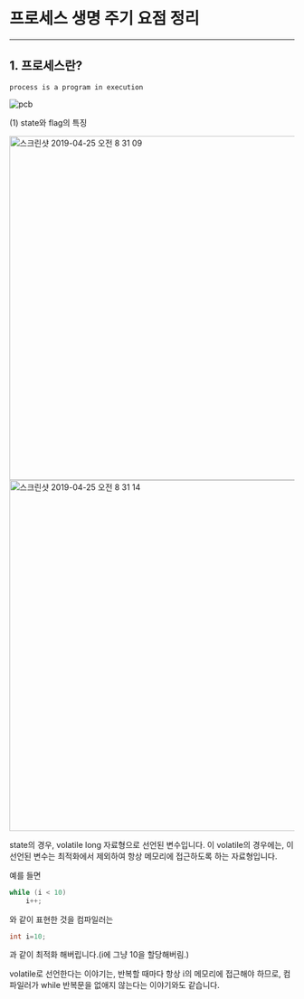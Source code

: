 # 프로세스 생명 주기 요점 정리

---



## 1. 프로세스란?



`process is a program in execution`




![pcb](https://user-images.githubusercontent.com/14533484/56672022-a355bc80-66f0-11e9-96cc-d753efac4108.png)


(1) state와 flag의 특징



<img width="609" alt="스크린샷 2019-04-25 오전 8 31 09" src="https://user-images.githubusercontent.com/14533484/56700302-86db7380-6734-11e9-9eac-f75c13bc8a6e.png">


<img width="621" alt="스크린샷 2019-04-25 오전 8 31 14" src="https://user-images.githubusercontent.com/14533484/56700301-86db7380-6734-11e9-8d7e-47b70a2f870b.png">


state의 경우, volatile long 자료형으로 선언된 변수입니다. 이 volatile의 경우에는, 이 선언된 변수는 최적화에서 제외하여 항상 메모리에 접근하도록 하는 자료형입니다.

예를 들면


~~~c
while (i < 10)
    i++;
~~~

와 같이 표현한 것을 컴파일러는

~~~c
int i=10;
~~~

과 같이 최적화 해버립니다.(i에 그냥 10을 할당해버림.)

volatile로 선언한다는 이야기는, 반복할 때마다 항상 i의 메모리에 접근해야 하므로, 컴파일러가 while 반복문을 없애지 않는다는 이야기와도 같습니다.